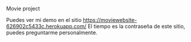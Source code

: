 Movie project

Puedes ver mi demo en el sitio https://moviewebsite-626902c5433c.herokuapp.com/
El tiempo es la contraseña de este sitio, puedes preguntarme personalmente.
